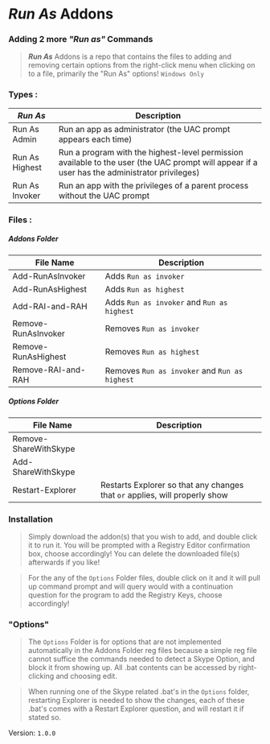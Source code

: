 # ___Run As___ Addons

### Adding 2 more _"Run as"_ Commands
> ___Run As___ Addons is a repo that contains the files to adding and removing certain options from the right-click menu when clicking on to a file, primarily the "Run As" options!
> `Windows Only`

### Types :
| _Run As_ | Description |
| - | - |
| Run As Admin | Run an app as administrator (the UAC prompt appears each time) |
| Run As Highest | Run a program with the highest-level permission available to the user (the UAC prompt will appear if a user has the administrator privileges) |
| Run As Invoker | Run an app with the privileges of a parent process without the UAC prompt |
 
### Files :

##### Addons Folder
| File Name | Description |
| - | - |
| Add-RunAsInvoker | Adds `Run as invoker` |
| Add-RunAsHighest | Adds `Run as highest` |
| Add-RAI-and-RAH | Adds `Run as invoker` and `Run as highest` |
| Remove-RunAsInvoker | Removes `Run as invoker` |
| Remove-RunAsHighest | Removes `Run as highest` |
| Remove-RAI-and-RAH | Removes `Run as invoker` and `Run as highest` |

##### Options Folder
| File Name | Description |
| - | - |
| Remove-ShareWithSkype |  |
| Add-ShareWithSkype |  |
| Restart-Explorer | Restarts Explorer so that any changes that `` or `` applies, will properly show |

### Installation
> Simply download the addon(s) that you wish to add, and double click it to run it.
> You will be prompted with a Registry Editor confirmation box, choose accordingly!
> You can delete the downloaded file(s) afterwards if you like!

> For the any of the `Options` Folder files, double click on it and it will pull up command
> prompt and will query would with a continuation question for the program to add the 
> Registry Keys, choose accordingly!

### "Options"
> The `Options` Folder is for options that are not implemented automatically in the Addons
> Folder reg files because a simple reg file cannot suffice the commands needed to detect 
> a Skype Option, and block it from showing up. All .bat contents can be accessed 
> by right-clicking and choosing edit.

> When running one of the Skype related .bat's in the `Options` folder, restarting Explorer
> is needed to show the changes, each of these .bat's comes with a Restart Explorer
> question, and will restart it if stated so.

Version: `1.0.0`
